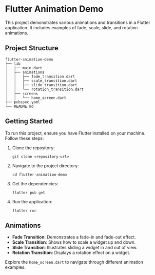 # Flutter Animation Demo

This project demonstrates various animations and transitions in a Flutter application. It includes examples of fade, scale, slide, and rotation animations.

## Project Structure

```
flutter-animation-demo
├── lib
│   ├── main.dart
│   ├── animations
│   │   ├── fade_transition.dart
│   │   ├── scale_transition.dart
│   │   ├── slide_transition.dart
│   │   └── rotation_transition.dart
│   ├── screens
│   │   └── home_screen.dart
├── pubspec.yaml
└── README.md
```

## Getting Started

To run this project, ensure you have Flutter installed on your machine. Follow these steps:

1. Clone the repository:
   ```
   git clone <repository-url>
   ```

2. Navigate to the project directory:
   ```
   cd flutter-animation-demo
   ```

3. Get the dependencies:
   ```
   flutter pub get
   ```

4. Run the application:
   ```
   flutter run
   ```

## Animations

- **Fade Transition**: Demonstrates a fade-in and fade-out effect.
- **Scale Transition**: Shows how to scale a widget up and down.
- **Slide Transition**: Illustrates sliding a widget in and out of view.
- **Rotation Transition**: Displays a rotation effect on a widget.

Explore the `home_screen.dart` to navigate through different animation examples.
